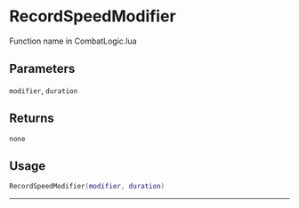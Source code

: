 # RecordSpeedModifier
Function name in CombatLogic.lua
## Parameters
`modifier`, `duration`
## Returns
`none`
## Usage
```lua
RecordSpeedModifier(modifier, duration)
```
---
